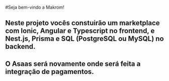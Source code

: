 #Seja bem-vindo a Makrom!

## Neste projeto vocês constuirão um marketplace com Ionic, Angular e Typescript no frontend, e Nest.js, Prisma e SQL (PostgreSQL ou MySQL) no backend. 
## O Asaas será novamente onde será feita a integração de pagamentos.
